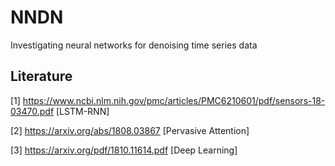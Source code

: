 # NNDN
Investigating neural networks for denoising time series data

## Literature

[1] https://www.ncbi.nlm.nih.gov/pmc/articles/PMC6210601/pdf/sensors-18-03470.pdf [LSTM-RNN]

[2] https://arxiv.org/abs/1808.03867 [Pervasive Attention]

[3] https://arxiv.org/pdf/1810.11614.pdf [Deep Learning]
